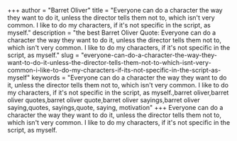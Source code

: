 +++
author = "Barret Oliver"
title = "Everyone can do a character the way they want to do it, unless the director tells them not to, which isn't very common. I like to do my characters, if it's not specific in the script, as myself."
description = "the best Barret Oliver Quote: Everyone can do a character the way they want to do it, unless the director tells them not to, which isn't very common. I like to do my characters, if it's not specific in the script, as myself."
slug = "everyone-can-do-a-character-the-way-they-want-to-do-it-unless-the-director-tells-them-not-to-which-isnt-very-common-i-like-to-do-my-characters-if-its-not-specific-in-the-script-as-myself"
keywords = "Everyone can do a character the way they want to do it, unless the director tells them not to, which isn't very common. I like to do my characters, if it's not specific in the script, as myself.,barret oliver,barret oliver quotes,barret oliver quote,barret oliver sayings,barret oliver saying,quotes, sayings,quote, saying, motivation"
+++
Everyone can do a character the way they want to do it, unless the director tells them not to, which isn't very common. I like to do my characters, if it's not specific in the script, as myself.
